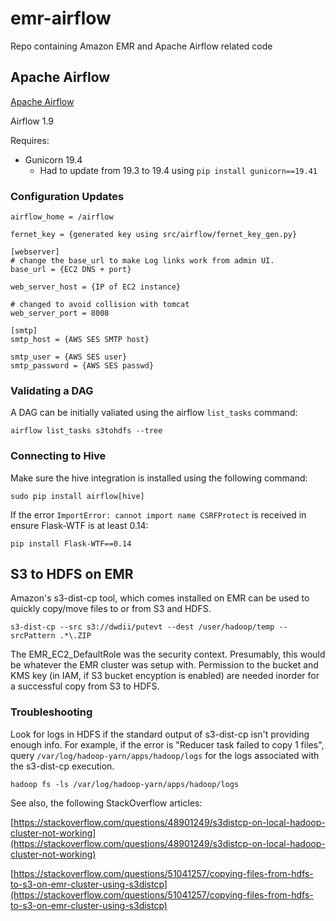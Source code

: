# emr-airflow

Repo containing Amazon EMR and Apache Airflow related code

## Apache Airflow

[Apache Airflow](https://airflow.apache.org)

Airflow 1.9

Requires:

* Gunicorn 19.4
  * Had to update from 19.3 to 19.4 using `pip install gunicorn==19.41`

### Configuration Updates

```{ini}
airflow_home = /airflow

fernet_key = {generated key using src/airflow/fernet_key_gen.py}

[webserver]
# change the base_url to make Log links work from admin UI.
base_url = {EC2 DNS + port}

web_server_host = {IP of EC2 instance}

# changed to avoid collision with tomcat
web_server_port = 8008 

[smtp]
smtp_host = {AWS SES SMTP host}

smtp_user = {AWS SES user}
smtp_password = {AWS SES passwd}
```

### Validating a DAG

A DAG can be initially valiated using the airflow `list_tasks` command:

```{bash}
airflow list_tasks s3tohdfs --tree
```

### Connecting to Hive

Make sure the hive integration is installed using the following command:

```{bash}
sudo pip install airflow[hive]
```

If the error `ImportError: cannot import name CSRFProtect` is received in ensure Flask-WTF is at least 0.14:

```{bash}
pip install Flask-WTF==0.14
```

## S3 to HDFS on EMR

Amazon's s3-dist-cp tool, which comes installed on EMR can be used to quickly copy/move files to or from S3 and HDFS.

```{bash}
s3-dist-cp --src s3://dwdii/putevt --dest /user/hadoop/temp --srcPattern .*\.ZIP
```

 The EMR_EC2_DefaultRole was the security context. Presumably, this would be whatever the EMR cluster was setup with. Permission to the bucket and KMS key (in IAM, if S3 bucket encyption is enabled) are needed inorder for a successful copy from S3 to HDFS.

### Troubleshooting

 Look for logs in HDFS if the standard output of s3-dist-cp isn't providing enough info. For example, if the error is "Reducer task failed to copy 1 files", query `/var/log/hadoop-yarn/apps/hadoop/logs` for the logs associated with the s3-dist-cp execution.

 ```{bash}
 hadoop fs -ls /var/log/hadoop-yarn/apps/hadoop/logs
 ```

 See also, the following StackOverflow articles:

 [https://stackoverflow.com/questions/48901249/s3distcp-on-local-hadoop-cluster-not-working](https://stackoverflow.com/questions/48901249/s3distcp-on-local-hadoop-cluster-not-working)

 [https://stackoverflow.com/questions/51041257/copying-files-from-hdfs-to-s3-on-emr-cluster-using-s3distcp](https://stackoverflow.com/questions/51041257/copying-files-from-hdfs-to-s3-on-emr-cluster-using-s3distcp)
